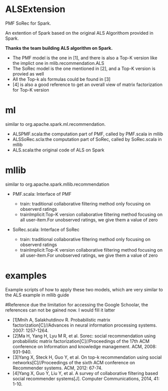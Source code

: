 # ALSExtension
PMF SoRec for Spark.

An extention of Spark based on the original ALS Algorithom provided in Spark.

**Thanks the team building ALS algorithm on Spark.**

* The PMF model is the one in [1], and there is also a Top-K version like the implict one in mlib.recommendation.ALS
* The SoRec model is the one mentioned in [2], and a Top-K version is provied as well
* All the Top-k als formulas could be found in [3]
* [4] is also a good reference to get an overall view of matrix factorization for Top-K version

# ml
similar to org.apache.spark.ml.recommendation.
* ALSPMF.scala:the computation part of PMF, called by PMF.scala in mllib
* ALSSoRec.scla:the computation part of SoRec, called by SoRec.scala in mllib
* ALS.scala:the original code of ALS on Spark

# mllib
similar to org.apache.spark.mllib.recommendation
* PMF.scala: Interface of PMF
  * train: traditional collaborative filtering method only focusing on observerd ratings
  * trainImplicit:Top-K version collaborative filtering method focusing on all user-item.For unobserved ratings, we give them a value of zero

* SoRec.scala: Interface of SoRec
  * train: traditional collaborative filtering method only focusing on observerd ratings
  * trainImplicit:Top-K version collaborative filtering method focusing on all user-item.For unobserved ratings, we give them a value of zero


# examples
Example scripts of how to apply these two models, which are very similar to the ALS example in mllib guide

#Reference
due the limitation for accessing the Google Schoolar, the references can not be gained now. I would fill it latter
* [1]Mnih A, Salakhutdinov R. Probabilistic matrix factorization[C]//Advances in neural information processing systems. 2007: 1257-1264.
* [2]Ma H, Yang H, Lyu M R, et al. Sorec: social recommendation using probabilistic matrix factorization[C]//Proceedings of the 17th ACM conference on Information and knowledge management. ACM, 2008: 931-940.
* [3]Yang X, Steck H, Guo Y, et al. On top-k recommendation using social networks[C]//Proceedings of the sixth ACM conference on Recommender systems. ACM, 2012: 67-74.
* [4]Yang X, Guo Y, Liu Y, et al. A survey of collaborative filtering based social recommender systems[J]. Computer Communications, 2014, 41: 1-10.
